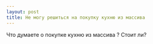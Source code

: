 ```yaml
---
layout: post 
title: Не могу решиться на покупку кухню из массива 
--- 
```

Что думаете о покупке кухню из массива ? Стоит ли?